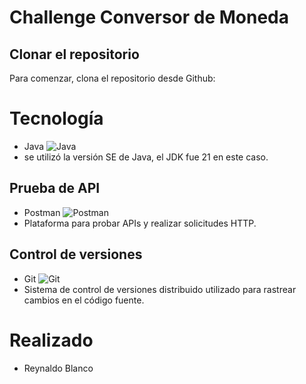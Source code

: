 # Challenge Conversor de Moneda

## Clonar el repositorio

Para comenzar, clona el repositorio desde Github:

# Tecnología
- Java
  ![Java](https://img.icons8.com/?size=50&id=lTKW3iI3wIT0&format=png&color=000000)
 - se utilizó la versión SE de Java, el JDK fue 21 en este caso.

## Prueba de API
- Postman
  ![Postman](https://cdn.iconscout.com/icon/free/png-64/free-postman-3628992-3030217.png?f=webp&w=64)
 - Plataforma para probar APIs y realizar solicitudes HTTP.

## Control de versiones
- Git
  ![Git](https://img.icons8.com/?size=50&id=AZOZNnY73haj&format=png&color=000000)
 - Sistema de control de versiones distribuido utilizado para rastrear cambios en el código fuente.

# Realizado

- Reynaldo Blanco
